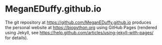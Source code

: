 # MeganEDuffy.github.io

The git repository at https://github.com/MeganEDuffy.github.io produces the personal website at https://biopython.org using GitHub Pages (rendered using Jekyll, see https://help.github.com/articles/using-jekyll-with-pages/ for details).
